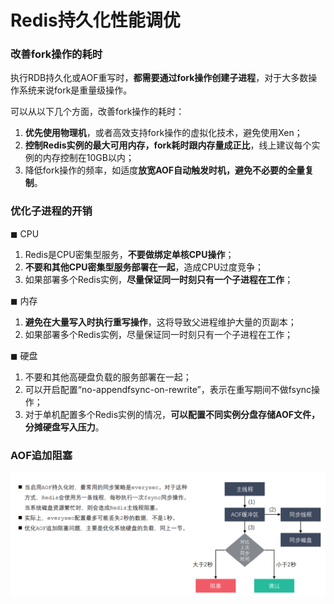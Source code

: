 # Redis持久化性能调优

### 改善fork操作的耗时

执行RDB持久化或AOF重写时，**都需要通过fork操作创建子进程**，对于大多数操作系统来说fork是重量级操作。 

可以从以下几个方面，改善fork操作的耗时： 

1. **优先使用物理机**，或者高效支持fork操作的虚拟化技术，避免使用Xen； 
2. **控制Redis实例的最大可用内存，fork耗时跟内存量成正比**，线上建议每个实例的内存控制在10GB以内； 
3. 降低fork操作的频率，如适度**放宽AOF自动触发时机，避免不必要的全量复制**。

### 优化子进程的开销

◼ CPU 

1. Redis是CPU密集型服务，**不要做绑定单核CPU操作**； 
2. **不要和其他CPU密集型服务部署在一起**，造成CPU过度竞争； 
3. 如果部署多个Redis实例，**尽量保证同一时刻只有一个子进程在工作**；

 ◼ 内存 

1. **避免在大量写入时执行重写操作**，这将导致父进程维护大量的页副本； 
2. 如果部署多个Redis实例，尽量保证同一时刻只有一个子进程在工作；

 ◼ 硬盘 

1. 不要和其他高硬盘负载的服务部署在一起； 
2. 可以开启配置“no-appendfsync-on-rewrite”，表示在重写期间不做fsync操作； 
3. 对于单机配置多个Redis实例的情况，**可以配置不同实例分盘存储AOF文件，分摊硬盘写入压力**。

###  AOF追加阻塞

![](pic\14.png)